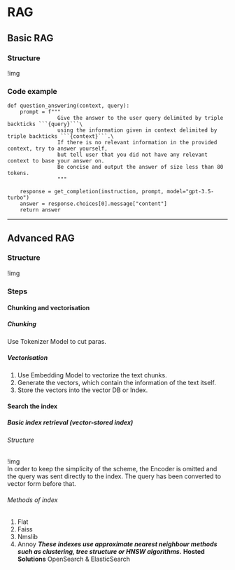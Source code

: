 # RAG

## Basic RAG

### Structure 
!img[]("../assets/imgs/RAG1.jpg")

### Code example
```
def question_answering(context, query):
    prompt = f"""
                Give the answer to the user query delimited by triple backticks ```{query}```\
                using the information given in context delimited by triple backticks ```{context}```.\
                If there is no relevant information in the provided context, try to answer yourself, 
                but tell user that you did not have any relevant context to base your answer on.
                Be concise and output the answer of size less than 80 tokens.
                """

    response = get_completion(instruction, prompt, model="gpt-3.5-turbo")
    answer = response.choices[0].message["content"]
    return answer
```
___
## Advanced RAG

### Structure
!img[]("../assets/imgs/RAG2.jpg")

### Steps

#### Chunking and vectorisation

##### Chunking  
Use Tokenizer Model to cut paras.

##### Vectorisation
1. Use Embedding Model to vectorize the text chunks.
2. Generate the vectors, which contain the information of the text itself.
3. Store the vectors into the vector DB or Index.

#### Search the index

##### Basic index retrieval (vector-stored index)

###### Structure
!img[]("../assets/imgs/RAG3.jpg")  
In order to keep the simplicity of the scheme, the Encoder  is omitted and the query was sent directly to the index. The query has been converted to vector form before that. 

###### Methods of index
1. Flat
2. Faiss
3. Nmslib
4. Annoy
***These indexes use approximate nearest neighbour methods such as clustering, tree structure or HNSW algorithms.***
**Hosted Solutions**
OpenSearch & ElasticSearch
